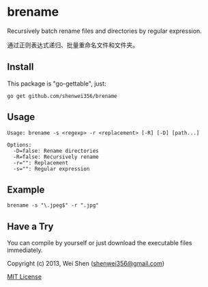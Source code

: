 brename
===============

Recursively batch rename files and directories by regular expression.

通过正则表达式递归、批量重命名文件和文件夹。

Install
-------
This package is "go-gettable", just:

    go get github.com/shenwei356/brename

Usage
-----
    
    Usage: brename -s <regexp> -r <replacement> [-R] [-D] [path...]

    Options:
      -D=false: Rename directories
      -R=false: Recursively rename
      -r="": Replacement
      -s="": Regular expression


Example
-------
    
    brename -s "\.jpeg$" -r ".jpg"
    
Have a Try
----------
You can compile by yourself or just download the executable files immediately.

    
Copyright (c) 2013, Wei Shen (shenwei356@gmail.com)

[MIT License](https://github.com/shenwei356/brename/blob/master/LICENSE)